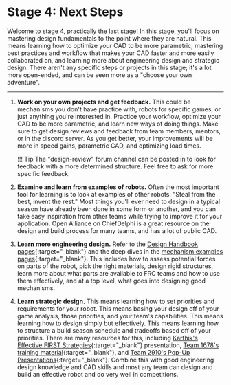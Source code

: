 # Stage 4: Next Steps

Welcome to stage 4, practically the last stage! In this stage, you'll focus on mastering design fundamentals to the point where they are natural. This means learning how to optimize your CAD to be more parametric, mastering best practices and workflow that makes your CAD faster and more easily collaborated on, and learning more about engineering design and strategic design. There aren't any specific steps or projects in this stage; it's a lot more open-ended, and can be seen more as a "choose your own adventure".

****

1. **Work on your own projects and get feedback.** This could be mechanisms you don't have practice with, robots for specific games, or just anything you're interested in. Practice your workflow, optimize your CAD to be more parametric, and learn new ways of doing things. Make sure to get design reviews and feedback from team members, mentors, or in the discord server. As you get better, your improvements will be more in speed gains, parametric CAD, and optimizing load times.

    !!! Tip
        The "design-review" forum channel can be posted in to look for feedback with a more determined structure. Feel free to ask for more specific feedback.

2. **Examine and learn from examples of robots.** Often the most important tool for learning is to look at examples of other robots. "Steal from the best, invent the rest." Most things you'll ever need to design in a typical season have already been done in some form or another, and you can take easy inspiration from other teams while trying to improve it for your application. Open Alliance on ChiefDelphi is a great resource on the design and build process for many teams, and has a lot of public CAD.

3. **Learn more engineering design.** Refer to the [Design Handbook pages](../design-handbook/index.md "Design Handbook Pages"){:target="_blank"} and the deep dives in the [mechanism examples pages](../mechanism-examples/index.md "Mechanism Examples Pages"){:target="_blank"}. This includes how to assess potential forces on parts of the robot, pick the right materials, design rigid structures, learn more about what parts are available to FRC teams and how to use them effectively, and at a top level, what goes into designing good mechanisms.


4. **Learn strategic design.** This means learning how to set priorities and requirements for your robot. This means basing your design off of your game analysis, those priorities, and your team's capabilities. This means learning how to design simply but effectively. This means learning how to structure a build season schedule and tradeoffs based off of your priorities. There are many resources for this, including [Karthik's Effective FIRST Strategies](https://www.youtube.com/watch?v=SWHCjtlhKTU){:target="_blank"} presentation, [Team 1678's training material](https://drive.google.com/drive/folders/1JZJlnreqyJaHZKyZtouAvN6F6doAdw4b){:target="_blank"}, and [Team 2910's Pop-Up Presentations](https://www.youtube.com/playlist?list=PL2masFy2jbzZGhpn1gGgjQ8xQmzcICKDl){:target="_blank"}. Combine this with good engineering design knowledge and CAD skills and most any team can design and build an effective robot and do very well in competitions.

<br>